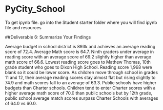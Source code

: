 # PyCity_School

To get ipynb file. go into the Student starter folder where you will find ipynb file and resources 

##Deliverable 6: Summarize Your Findings

Average budget in school district is 893k and achieves an average reading score of 72.4. Average Math score is 64.7. Ninth graders under average in reading score with an average score of 69.2 slightly higher than average math score of 66.6. Lowest reading score goes to Mathew Thomas, 10th grade student who goes to Dixon High School. Reading score 1,968 were blank so it could be lower score. As children move through school in grades 11 and 12, their average reading scores stay almost flat but rising slightly to 74.9 and math scores fall to an average of 63.3. Public schools have higher budgets than Charter schools. Children tend to enter Charter scores with a higher average math score of 70.0 than public schools but by 12th grade, public school average match scores surpass Charter Schools with averages of 64.0 vs 60.0.
